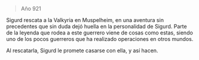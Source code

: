 > Año 921

Sigurd rescata a la Valkyria en Muspelheim, en una aventura sin precedentes que sin duda dejó huella en la personalidad de Sigurd. Parte de la leyenda que rodea a este guerrero viene de cosas como estas, siendo uno de los pocos guerreros que ha realizado operaciones en otros mundos.

Al rescatarla, Sigurd le promete casarse con ella, y así hacen.